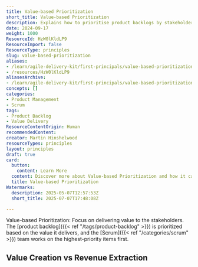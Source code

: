 ```yaml
---
title: Value-based Prioritization
short_title: Value-based Prioritization
description: Explains how to prioritise product backlogs by stakeholder value, guiding Scrum teams to focus on high-impact tasks and balance value creation with revenue goals.
date: 2024-09-17
weight: 1000
ResourceId: HzW0lKldLP9
ResourceImport: false
ResourceType: principles
slug: value-based-prioritization
aliases:
- /learn/agile-delivery-kit/first-principals/value-based-prioritization/
- /resources/HzW0lKldLP9
aliasesArchive:
- /learn/agile-delivery-kit/first-principals/value-based-prioritization/
concepts: []
categories:
- Product Management
- Scrum
tags:
- Product Backlog
- Value Delivery
ResourceContentOrigin: Human
recommendedContent: 
creator: Martin Hinshelwood
resourceTypes: principles
layout: principles
draft: true
card:
  button:
    content: Learn More
  content: Discover more about Value-based Prioritization and how it can help you in your Agile journey!
  title: Value-based Prioritization
Watermarks:
  description: 2025-05-07T12:57:53Z
  short_title: 2025-07-07T17:48:08Z

---
```

Value-based Prioritization: Focus on delivering value to the stakeholders. The [product backlog]({{< ref "/tags/product-backlog" >}}) is prioritized based on the value it delivers, and the [Scrum]({{< ref "/categories/scrum" >}}) team works on the highest-priority items first.

## Value Creation vs Revenue Extraction
